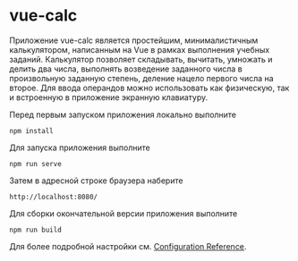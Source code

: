 # vue-calc

Приложение vue-calc является простейшим, минималистичным калькулятором, написанным на Vue в рамках выполнения учебных заданий. Калькулятор позволяет складывать, вычитать, умножать и делить два числа, выполнять возведение заданного числа в произвольную заданную степень, деление нацело первого числа на второе. Для ввода операндов можно использовать как физическую, так и встроенную в приложение экранную клавиатуру.

Перед первым запуском приложения локально выполните

```
npm install
```

Для запуска приложения выполните

```
npm run serve
```

Затем в адресной строке браузера наберите

```
http://localhost:8080/
```

Для сборки окончательной версии приложения выполните

```
npm run build
```

Для более подробной настройки см. [Configuration Reference](https://cli.vuejs.org/config/).
